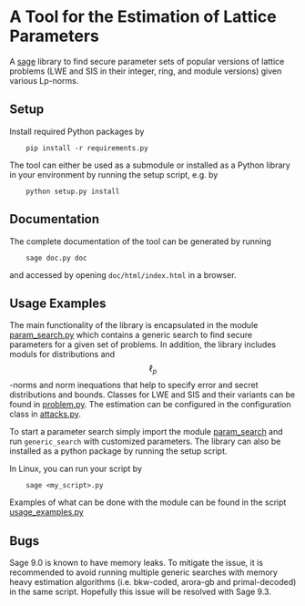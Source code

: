 # A Tool for the Estimation of Lattice Parameters
A [sage](sagemath.org) library to find secure parameter sets of popular versions of lattice problems (LWE and SIS in their integer, ring, and module versions) given various Lp-norms. 


## Setup
Install required Python packages by 

```
    pip install -r requirements.py
```

The tool can either be used as a submodule or installed as a Python library in your environment by running the setup script, e.g. by 

```
    python setup.py install
``` 

## Documentation
The complete documentation of the tool can be generated by running 
```
    sage doc.py doc
``` 
and accessed by opening ```doc/html/index.html``` in a browser.

## Usage Examples

The main functionality of the library is encapsulated in the module [param_search.py](https://github.com/krebsni/a-tool-for-the-estimation-of-lattice-parameters/blob/main/lattice_parameter_estimation/param_search.py) which contains a generic search to find secure parameters for a given set of problems. In addition, the library includes moduls for distributions and $$\ell_p$$-norms and norm inequations that help to specify error and secret distributions and bounds. Classes for LWE and SIS and their variants can be found in [problem.py](https://github.com/krebsni/a-tool-for-the-estimation-of-lattice-parameters/blob/main/lattice_parameter_estimation/problem.py). The estimation can be configured in the configuration class in  [attacks.py](https://github.com/krebsni/a-tool-for-the-estimation-of-lattice-parameters/blob/main/lattice_parameter_estimation/algorithms.py). 

To start a parameter search simply import the module [param_search](https://github.com/krebsni/a-tool-for-the-estimation-of-lattice-parameters/blob/main/lattice_parameter_estimation/param_search.py) and run ```generic_search``` with customized parameters. The library can also be installed as a python package by running the setup script. 

In Linux, you can run your script by

```
    sage <my_script>.py
```

Examples of what can be done with the module can be found in the script [usage_examples.py](https://github.com/krebsni/a-tool-for-the-estimation-of-lattice-parameters/blob/main/usage_examples.py)


Bugs
----
Sage 9.0 is known to have memory leaks. To mitigate the issue, it is recommended to avoid running multiple generic searches with memory heavy estimation algorithms (i.e. bkw-coded, arora-gb and primal-decoded) in the same script. Hopefully this issue will be resolved with Sage 9.3.


